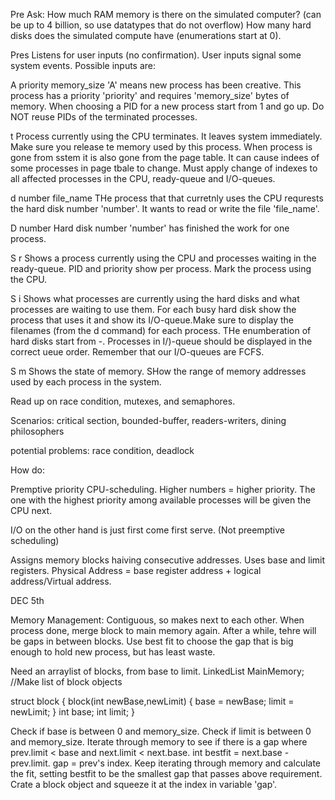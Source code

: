 Pre
Ask:
How much RAM memory is there on the simulated computer? (can be up to 4 billion, so use datatypes that do not overflow)
How many hard disks does the simulated compute have (enumerations start at 0).

Pres
Listens for user inputs (no confirmation). User inputs signal some system events. Possible inputs are:

A priority memory_size
'A' means new process has been creative. This process has a priority 'priority' and requires 'memory_size' bytes of memory. When choosing a PID for a new process start from 1 and go up. Do NOT reuse PIDs of the terminated processes.

t
Process currently using the CPU terminates. It leaves system immediately. Make sure you release te memory used by this process. When process is gone from sstem it is also gone from the page table. It can cause indees of some processes in page tbale to change. Must apply change of indexes to all affected processes in the CPU, ready-queue and I/O-queues.

d number file_name
THe process that that curretnly uses the CPU requrests the hard disk number 'number'. It wants to read or write the file 'file_name'.

D number Hard disk number 'number' has finished the work for one process.

S r
Shows a process currently using the CPU and processes waiting in the ready-queue. PID and priority show per process. Mark the process using the CPU.

S i
Shows what processes are currently using the hard disks and what processes are waiting to use them. For each busy hard disk show the process that uses it and show its I/O-queue.Make sure to display the filenames (from the d command) for each process. THe enumberation of hard disks start from -. Processes in I/)-queue should be displayed in the correct ueue order. Remember that our I/O-queues are FCFS.

S m
Shows the state of memory. SHow the range of memory addresses used by each process in the system.







Read up on race condition, mutexes, and semaphores.

Scenarios:
critical section, bounded-buffer, readers-writers, dining philosophers

potential problems:
race condition, deadlock







How do:

Premptive priority CPU-scheduling. Higher numbers = higher priority. The one with the highest priority among available processes will be given the CPU next. 

I/O on the other hand is just first come first serve. (Not preemptive scheduling)

Assigns memory blocks haiving consecutive addresses. Uses base and limit registers.
Physical Address = base register address + logical address/Virtual address.



DEC 5th

Memory Management:
Contiguous, so makes next to each other. When process done, merge block to main memory again. After a while, tehre will be gaps in between blocks. Use best fit to choose the gap that is big enough to hold new process, but has least waste.

Need an arraylist of blocks, from base to limit.
LinkedList MainMemory; //Make list of block objects

struct block {
  block(int newBase,newLimit) {
    base = newBase;
    limit = newLimit;
  }
  int base;
  int limit;
}


Check if base is between 0 and memory_size. Check if limit is between 0 and memory_size.
Iterate through memory to see if there is a gap where prev.limit < base and next.limit < next.base. int bestfit = next.base - prev.limit. gap = prev's index.
Keep iterating through memory and calculate the fit, setting bestfit to be the smallest gap that passes above requirement.
Crate a block object and squeeze it at the index in variable 'gap'.


